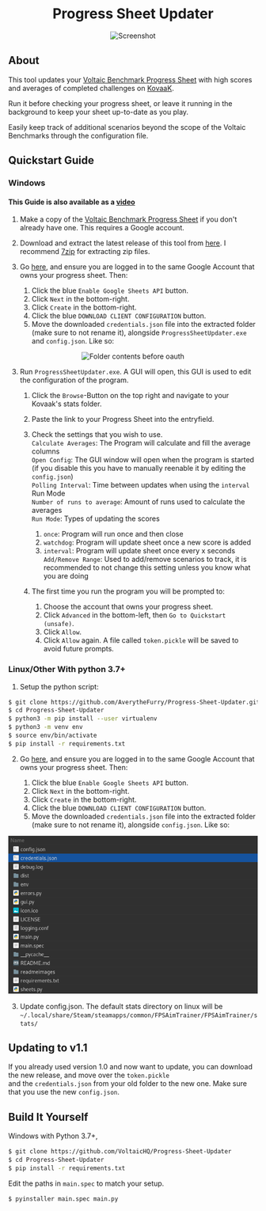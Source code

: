 <h1 align="center">Progress Sheet Updater</h1>
<p align="center">
    <img width="300" alt="Screenshot" src="readmeimages/screenshot.gif">
</p>

## About

This tool updates your [Voltaic Benchmark Progress Sheet](https://docs.google.com/spreadsheets/d/1L6iCXTaSheZtVwtVR4b_FYJzcCZbEYVRsdFo7PI3HTk/) with high scores and averages of completed challenges on [KovaaK](https://store.steampowered.com/app/824270/KovaaK_20/).

Run it before checking your progress sheet, or leave it running in the background to keep your sheet up-to-date as you play.

Easily keep track of additional scenarios beyond the scope of the Voltaic Benchmarks through the configuration file.

## Quickstart Guide

### Windows

####    This Guide is also available as a [video](https://youtu.be/BDUUy-ajyrk)

1. Make a copy of the [Voltaic Benchmark Progress Sheet](https://docs.google.com/spreadsheets/d/1L6iCXTaSheZtVwtVR4b_FYJzcCZbEYVRsdFo7PI3HTk/) if you don't already have one. This requires a Google account.

2. Download and extract the latest release of this tool from [here](https://github.com/VoltaicHQ/Progress-Sheet-Updater/releases). I recommend [7zip](https://www.7-zip.org/) for extracting zip files.

3. Go [here](https://developers.google.com/sheets/api/quickstart/python#step_1_turn_on_the), and ensure you are logged in to the same Google Account that owns your progress sheet. Then:

    1. Click the blue `Enable Google Sheets API` button.
    2. Click `Next` in the bottom-right.
    3. Click `Create` in the bottom-right.
    4. Click the blue `DOWNLOAD CLIENT CONFIGURATION` button.
    5. Move the downloaded `credentials.json` file into the extracted folder (make sure to not rename it), alongside `ProgressSheetUpdater.exe` and `config.json`. Like so:
    
<p align="center">
    <img alt="Folder contents before oauth" src="readmeimages/folder_contents_before_auth.png">
</p>

3. Run `ProgressSheetUpdater.exe`. A GUI will open, this GUI is used to edit the configuration of the program.
    
    1. Click the `Browse`-Button on the top right and navigate to your Kovaak's stats folder.
    2. Paste the link to your Progress Sheet into the entryfield.
    3. Check the settings that you wish to use.  
        `Calculate Averages`: The Program will calculate and fill the average columns  
        `Open Config`: The GUI window will open when the program is started (if you disable this you have to manually reenable it by editing the `config.json`)  
        `Polling Interval`: Time between updates when using the `interval` Run Mode  
        `Number of runs to average`: Amount of runs used to calculate the averages  
        `Run Mode`: Types of updating the scores  
         1. `once`: Program will run once and then close  
         2. `watchdog`: Program will update sheet once a new score is added  
         3. `interval`: Program will update sheet once every x seconds  
        `Add/Remove Range`: Used to add/remove scenarios to track, it is recommended to not change this setting unless you know what you are doing  

    4. The first time you run the program you will be prompted to:

        1. Choose the account that owns your progress sheet.
        2. Click `Advanced` in the bottom-left, then `Go to Quickstart (unsafe)`.
        3. Click `Allow`.
        4. Click `Allow` again. A file called `token.pickle` will be saved to avoid future prompts.

### Linux/Other With python 3.7+

1. Setup the python script:
```bash
$ git clone https://github.com/AverytheFurry/Progress-Sheet-Updater.git
$ cd Progress-Sheet-Updater
$ python3 -m pip install --user virtualenv
$ python3 -m venv env
$ source env/bin/activate
$ pip install -r requirements.txt
```

2. Go [here](https://developers.google.com/sheets/api/quickstart/python#step_1_turn_on_the), and ensure you are logged in to the same Google Account that owns your progress sheet. Then:

    1. Click the blue `Enable Google Sheets API` button.
    2. Click `Next` in the bottom-right.
    3. Click `Create` in the bottom-right.
    4. Click the blue `DOWNLOAD CLIENT CONFIGURATION` button.
    5. Move the downloaded `credentials.json` file into the extracted folder (make sure to not rename it), alongside `config.json`. Like so:
    
<p align="center">
    <img alt="Folder contents before oauth" src="readmeimages/folder_contents_before_auth_linux.png">
</p>

3. Update config.json. 
The default stats directory on linux will be `~/.local/share/Steam/steamapps/common/FPSAimTrainer/FPSAimTrainer/stats/`

## Updating to v1.1
 If you already used version 1.0 and now want to update, you can download the new release, and move over the `token.pickle`  
 and the `credentials.json` from your old folder to the new one. Make sure that you use the new `config.json`.

## Build It Yourself

Windows with Python 3.7+,

```bash
$ git clone https://github.com/VoltaicHQ/Progress-Sheet-Updater
$ cd Progress-Sheet-Updater
$ pip install -r requirements.txt
```

Edit the paths in `main.spec` to match your setup.

```bash
$ pyinstaller main.spec main.py
```
